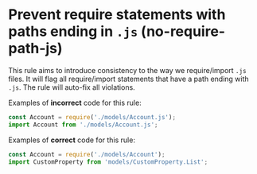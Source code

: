 # Prevent require statements with paths ending in `.js` (no-require-path-js)
This rule aims to introduce consistency to the way we require/import `.js` files. It will flag all require/import statements that have a path ending with `.js`.
The rule will auto-fix all violations.

Examples of **incorrect** code for this rule:

```js
const Account = require('./models/Account.js');
import Account from './models/Account.js';
```

Examples of **correct** code for this rule:

```js
const Account = require('./models/Account');
import CustomProperty from 'models/CustomProperty.List';
```
